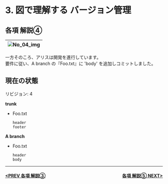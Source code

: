# 3. 図で理解する バージョン管理

## 各項 解説④

|![No_04_img](./../assets/%E2%91%A3.png)
|:-:|

一方そのころ、アリスは開発を進行しています。  
要件に従い、A branch の『Foo.txt』に 'body' を追加しコミットしました。

## 現在の状態

リビジョン: 4

**trunk**
- Foo.txt
    ```
    header
    footer
    ```

**A branch**
- Foo.txt
    ```
    header
    body
    ```

---
#### <div style="text-align:left; float:right;">[各項 解説⑤ NEXT>](./page13.md)</div>[<PREV 各項 解説③](./page11.md)